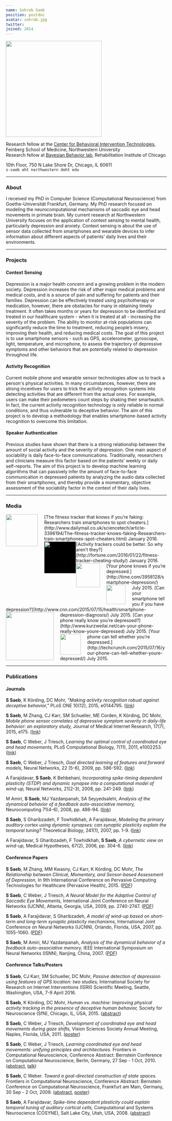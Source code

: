 ```yaml
---
name: Sohrob Saeb
position: postdoc
avatar: sohrob.jpg
twitter:
joined: 2014
---
```


<img width="300" src="{{site.baseurl}}/images/people/{{page.avatar}}" data-action="zoom">

Research fellow at the [Center for Behavioral Intervention Technologies](http://www.cbits.northwestern.edu/), Feinberg School of Medicine, Northwestern University<br>
Research fellow at [Bayesian Behavior lab](http://klab.smpp.northwestern.edu/wiki/index.php5/Welcome), Rehabilitation Institute of Chicago

10th Floor, 750 N Lake Shore Dr, Chicago, IL 60611<br>
<i class="fa fa-envelope-o"></i>  `s-saeb aht northwestern doht edu`

---

### About

I received my PhD in Computer Science (Computational Neuroscience) from Goethe-Universität Frankfurt, Germany. My PhD research focused on modeling the neurocomputational mechanisms of saccadic eye and head movements in primate brain. My current research at Northwestern University focuses on the application of context sensing to mental health, particularly depression and anxiety. Context sensing is about the use of sensor data collected from smartphones and wearable devices to infer information about different aspects of patients’ daily lives and their environments.

---

### Projects

#### Context Sensing

Depression is a major health concern and a growing problem in the modern society. Depression increases the risk of other major medical problems and medical costs, and is a source of pain and suffering for patients and their families. Depression can be effectively treated using psychotherapy or medication, however, there are obstacles for many in obtaining timely treatment. It often takes months or years for depression to be identified and treated in our healthcare system - when it is treated at all - increasing the severity of the problem. The ability to monitor at-risk populations can significantly reduce the time to treatment, reducing people’s misery, improving their health, and reducing medical costs. The goal of this project is to use smartphone sensors - such as GPS, accelerometer, gyroscope, light, temperature, and microphone, to assess the trajectory of depressive symptoms and other behaviors that are potentially related to depression throughout life.

#### Activity Recognition

Current mobile phone and wearable sensor technologies allow us to track a person's physical activities. In many circumstances, however, there are strong incentives for users to trick the activity recognition systems into detecting activities that are different from the actual ones. For example, users can make their pedometers count steps by shaking their smartwatch. In fact, the current activity recognition technology is only reliable in normal conditions, and thus vulnerable to deceptive behavior. The aim of this project is to develop a methodology that enables smartphone-based activity recognition to overcome this limitation.

#### Speaker Authentication

Previous studies have shown that there is a strong relationship between the amount of social activity and the severity of depression. One main aspect of sociability is daily face-to-face communications. Traditionally, researchers and clinicians measure this factor based on the patients’ weekly or daily self-reports. The aim of this project is to develop machine learning algorithms that can passively infer the amount of face-to-face communication in depressed patients by analyzing the audio data collected from their smartphones, and thereby provide a momentary, objective assessment of the sociability factor in the context of their daily lives.

---

### Media

<img src="http://i.dailymail.co.uk/i/sitelogos/dailymailcom_sml.png" style="width: 100px;float: left;PADDING-RIGHT: 20px"/>
[The fitness tracker that knows if you’re faking: Researchers train smartphones to spot cheaters.](http://www.dailymail.co.uk/sciencetech/article-3396194/The-fitness-tracker-knows-faking-Researchers-train-smartphones-spot-cheaters.html) January 2016.

<img src="http://www.fortuneconferences.com/wp-content/themes/fortuneconferences-v3/images/fortune-logo-white.png" style="width: 100px;float:left;background-color:black"/>
[Activity trackers could be better. So why aren’t they?](http://fortune.com/2016/01/22/fitness-tracker-cheating-study/) January 2016.

<img src="https://upload.wikimedia.org/wikipedia/commons/b/b3/Time_Magazine_logo.svg" style="width: 75px;float: left;PADDING-RIGHT: 20px"/>
[Your phone knows if you’re depressed.](http://time.com/3958128/smartphone-depression/) July 2015.

<img src="http://assets.fontsinuse.com/static/use-media-items/28/27013/full-1400x817/5670256f/cnn-logo.png" style="width: 60px;float: left;PADDING-RIGHT: 20px"/>
[Can your smartphone tell you if you have depression?](http://www.cnn.com/2015/07/15/health/smartphone-depression-diagnosis/) July 2015.

<img src="http://www.kurzweilai.net/wp-content/themes/kurzweilai/images/layout/logo_2.png" style="width: 150px;float: left;PADDING-RIGHT: 20px"/>
[Can your phone really know you’re depressed?](http://www.kurzweilai.net/can-your-phone-really-know-youre-depressed) July 2015.

<img src="https://s0.wp.com/wp-content/themes/vip/techcrunch-2013/assets/images/logo.svg" style="width: 65px;float: left;PADDING-RIGHT: 20px"/>
[Your phone can tell whether you’re depressed.](http://techcrunch.com/2015/07/16/your-phone-can-tell-whether-youre-depressed/) July 2015.

---

### Publications

#### Journals

**S Saeb**, K Körding, DC Mohr, _"Making activity recognition robust against deceptive behavior,"_ PLoS ONE 10(12), 2015, e0144795. ([link](http://journals.plos.org/plosone/article?id=10.1371/journal.pone.0144795))

**S Saeb**, M Zhang, CJ Karr, SM Schueller, ME Corden, K Körding, DC Mohr, _Mobile phone sensor correlates of depressive symptom severity in daily-life behavior: an exploratory study,_ Journal of Medical Internet Research, 17(7), 2015, e175. ([link](http://www.jmir.org/2015/7/e175/))

**S Saeb**, C Weber, J Triesch, _Learning the optimal control of coordinated eye and head movements,_ PLoS Computational Biology, 7(11), 2011, e1002253. ([link](http://journals.plos.org/ploscompbiol/article?id=10.1371/journal.pcbi.1002253))

**S Saeb**, C Weber, J Triesch, _Goal directed learning of features and forward models,_ Neural Networks, 22 (5-6), 2009, pp. 586-592. ([link](http://www.sciencedirect.com/science/article/pii/S0893608009001245))

A Farajidavar, **S Saeb**, K Behbehani, _Incorporating spike-timing dependent plasticity (STDP) and dynamic synapse into a computational model of wind-up,_ Neural Networks, 21(2-3), 2008, pp. 241-249. ([link](http://www.sciencedirect.com/science/article/pii/S089360800700264X))

M Amiri, **S Saeb**, MJ Yazdanpanah, SA Seyyedsalehi, _Analysis of the dynamical behavior of a feedback auto-associative memory,_ Neurocomputing 71(4-6), 2008, pp. 486-94. ([link](http://www.sciencedirect.com/science/article/pii/S0925231207002809))

**S Saeb**, S Gharibzadeh, F Towhidkhah, A Farajidavar, _Modeling the primary auditory cortex using dynamic synapses: can synaptic plasticity explain the temporal tuning?_ Theoretical Biology, 241(1), 2007, pp. 1-9. ([link](http://www.sciencedirect.com/science/article/pii/S0022519307001415))

A Farajidavar, S Gharibzadeh, F Towhidkhah, **S Saeb**, _A cybernetic view on wind-up,_ Medical Hypotheses, 67(2), 2006, pp. 304-6. ([link](http://www.sciencedirect.com/science/article/pii/S0306987706001216))

#### Conference Papers

**S Saeb**, M Zhang, MM Kwasny, CJ Karr, K Körding, DC Mohr, _The Relationship between Clinical, Momentary, and Sensor-based Assessment of Depression,_ In 9th International Conference on Pervasive Computing Technologies for Healthcare (Pervasive Health), 2015. ([PDF](http://klab.smpp.northwestern.edu/wiki/images/c/c9/SaebPerHealth15.pdf))

**S Saeb**, C Weber, J Triesch, _A Neural Model for the Adaptive Control of Saccadic Eye Movements,_ International Joint Conference on Neural Networks (IJCNN), Atlanta, Georgia, USA, 2009, pp. 2740-2747. ([PDF](http://klab.smpp.northwestern.edu/wiki/images/2/20/SaebIJCNN09.pdf))

**S Saeb**, A Farajidavar, S Gharibzadeh, _A model of wind-up based on short-term and long-term synaptic plasticity mechanisms,_ International Joint Conference on Neural Networks (IJCNN), Orlando, Florida, USA, 2007, pp. 1055-1060. ([PDF](http://klab.smpp.northwestern.edu/wiki/images/8/87/SaebIJCNN07.pdf))

**S Saeb**, M Amiri, MJ Yazdanpanah, _Analysis of the dynamical behavior of a feedback auto-associative memory,_ IEEE International Symposium on Neural Networks (ISNN), Nanjing, China, 2007. ([PDF](http://klab.smpp.northwestern.edu/wiki/images/8/87/SaebISNN07.pdf))

#### Conference Talks/Posters

**S Saeb**, CJ Karr, SM Schueller, DC Mohr, _Passive detection of depression using features of GPS location: two studies,_ International Society for Research on Internet Interventions (ISRII) Scientific Meeting, Seattle, Washington, USA, 7-9 April 2016.

**S Saeb**, K Körding, DC Mohr, _Human vs. machine: Improving physical activity tracking in the presence of deceptive human behavior,_ Society for Neuroscience (SfN), Chicago, IL, USA, 2015. ([abstract](http://klab.smpp.northwestern.edu/wiki/images/1/1e/SaebSfN15.pdf))

**S Saeb**, C Weber, J Triesch, _Development of coordinated eye and head movements during gaze shifts,_ Vision Sciences Society Annual Meeting, Naples, Florida, USA, 2011. ([poster](http://klab.smpp.northwestern.edu/wiki/images/f/f6/SaebVSS11.pdf))

**S Saeb**, C Weber, J Triesch, _Learning coordinated eye and head movements: unifying principles and architectures._ Frontiers in Computational Neuroscience, Conference Abstract: Bernstein Conference on Computational Neuroscience, Berlin, Germany, 27 Sep - 1 Oct, 2010. ([abstract](http://www.frontiersin.org/10.3389/conf.fncom.2010.51.00065/event_abstract), [talk](http://klab.smpp.northwestern.edu/wiki/images/3/37/SaebBCCN_talk.pdf))

**S Saeb**, C Weber. _Toward a goal-directed construction of state spaces._ Frontiers in Computational Neuroscience, Conference Abstract: Bernstein Conference on Computational Neuroscience, Frankfurt am Main, Germany, 30 Sep - 2 Oct, 2009. ([abstract](http://www.frontiersin.org/10.3389/conf.neuro.10.2009.14.019/event_abstract), [poster](http://klab.smpp.northwestern.edu/wiki/images/0/05/SaebBCCN09_poster.pdf))

**S Saeb**, A Farajidavar, _Spike-time dependent plasticity could explain temporal tuning of auditory cortical cells,_ Computational and Systems Neuroscience (COSYNE), Salt Lake City, Utah, USA, 2008. ([abstract](http://klab.smpp.northwestern.edu/wiki/images/8/8b/SaebCOSYNE08.pdf))
